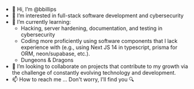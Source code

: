 - 👋 Hi, I’m @bbillips
- 👀 I’m interested in full-stack software development and cybersecurity
- 🌱 I’m currently learning:
    - Hacking, server hardening, documentation, and testing in cybersecurity
    - Coding more proficiently using software components that I lack experience with (e.g., using Next JS 14 in typescript, prisma for ORM, neon/supabase, etc.).
    - Dungeons & Dragons
- 💞️ I’m looking to collaborate on projects that contribute to my growth via the challenge of constantly evolving technology and development.
- 📫 How to reach me ... Don't worry, I'll find you 🔍
<!---
bbillips/bbillips is a ✨ special ✨ repository because its `README.md` (this file) appears on your GitHub profile.
You can click the Preview link to take a look at your changes.
--->
